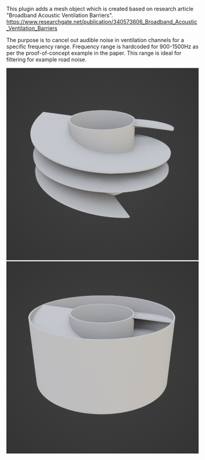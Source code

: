 This plugin adds a mesh object which is created based on research article
"Broadband Acoustic Ventilation Barriers". 
https://www.researchgate.net/publication/340573606_Broadband_Acoustic_Ventilation_Barriers

The purpose is to cancel out audible noise in ventilation channels for a specific frequency range.
Frequency range is hardcoded for 900-1500Hz as per the proof-of-concept example in the paper.
This range is ideal for filtering for example road noise.


![Preview](preview.png)
![Preview2](preview2.png)
